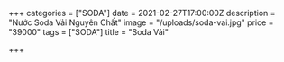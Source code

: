 +++
categories = ["SODA"]
date = 2021-02-27T17:00:00Z
description = "Nước Soda Vải Nguyên Chất"
image = "/uploads/soda-vai.jpg"
price = "39000"
tags = ["SODA"]
title = "Soda Vải"

+++
